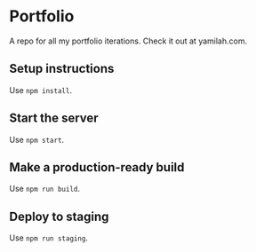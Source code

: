 # Portfolio
A repo for all my portfolio iterations. Check it out at yamilah.com.

## Setup instructions
Use `npm install`.

## Start the server
Use `npm start`.

## Make a production-ready build
Use `npm run build`.

## Deploy to staging
Use `npm run staging`.
